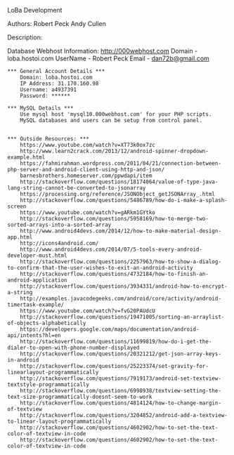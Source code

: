 LoBa Development

Authors:
Robert Peck
Andy Cullen

Description:

Database Webhost Information:
http://000webhost.com
	Domain - loba.hostoi.com
	UserName - Robert Peck
	Email - dan72b@gmail.com
	
	*** General Account Details ***
		Domain: loba.hostoi.com
		IP Address: 31.170.160.98
		Username: a4937391
		Password: ******
		
	*** MySQL Details ***
		Use mysql host 'mysql10.000webhost.com' for your PHP scripts.
		MySQL databases and users can be setup from control panel.

		
	*** Outside Resources: ***
		https://www.youtube.com/watch?v=XT73k0ox7zc
		http://www.learn2crack.com/2013/12/android-spinner-dropdown-example.html
		https://fahmirahman.wordpress.com/2011/04/21/connection-between-php-server-and-android-client-using-http-and-json/
		barnesbrothers.homeserver.com/ppwdapi/item
		http://stackoverflow.com/questions/18174064/value-of-type-java-lang-string-cannot-be-converted-to-jsonarray
		https://processing.org/reference/JSONObject_getJSONArray_.html
		http://stackoverflow.com/questions/5486789/how-do-i-make-a-splash-screen
		https://www.youtube.com/watch?v=gARkm1GYtko
		http://stackoverflow.com/questions/5958169/how-to-merge-two-sorted-arrays-into-a-sorted-array
		http://www.android4devs.com/2014/12/how-to-make-material-design-app.html
		http://icons4android.com/
		http://www.android4devs.com/2014/07/5-tools-every-android-developer-must.html
		http://stackoverflow.com/questions/2257963/how-to-show-a-dialog-to-confirm-that-the-user-wishes-to-exit-an-android-activity
		http://stackoverflow.com/questions/4732184/how-to-finish-an-android-application
		http://stackoverflow.com/questions/3934331/android-how-to-encrypt-a-string
		http://examples.javacodegeeks.com/android/core/activity/android-timertask-example/
		https://www.youtube.com/watch?v=fvG20PAUdcU
		http://stackoverflow.com/questions/19471005/sorting-an-arraylist-of-objects-alphabetically
		https://developers.google.com/maps/documentation/android-api/intents?hl=en
		http://stackoverflow.com/questions/11699819/how-do-i-get-the-dialer-to-open-with-phone-number-displayed
		http://stackoverflow.com/questions/20321212/get-json-array-keys-in-android
		http://stackoverflow.com/questions/25223374/set-gravity-for-linearlayout-programmatically
		http://stackoverflow.com/questions/7919173/android-set-textview-textstyle-programmatically
		http://stackoverflow.com/questions/6998938/textview-setting-the-text-size-programmatically-doesnt-seem-to-work
		http://stackoverflow.com/questions/4814124/how-to-change-margin-of-textview
		http://stackoverflow.com/questions/3204852/android-add-a-textview-to-linear-layout-programmatically
		http://stackoverflow.com/questions/4602902/how-to-set-the-text-color-of-textview-in-code
		http://stackoverflow.com/questions/4602902/how-to-set-the-text-color-of-textview-in-code
